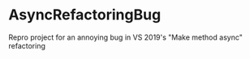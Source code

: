 # AsyncRefactoringBug
Repro project for an annoying bug in VS 2019's "Make method async" refactoring
